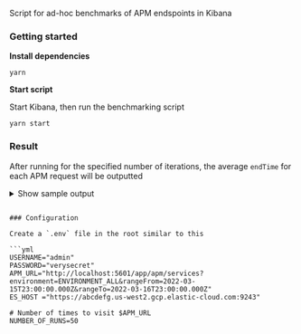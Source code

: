 Script for ad-hoc benchmarks of APM endspoints in Kibana

### Getting started

**Install dependencies**

```
yarn
```

**Start script**

Start Kibana, then run the benchmarking script

```
yarn start
```

### Result

After running for the specified number of iterations, the average `endTime` for each APM request will be outputted

<details>
  <summary>Show sample output</summary>
  
  ```json
[
  {
    "name": "http://localhost:5601/internal/apm/sorted_and_filtered_services",
    "avg": 9862
  },
  {
    "name": "http://localhost:5601/internal/apm/services",
    "avg": 11744
  },
  {
    "name": "http://localhost:5601/internal/apm/services/detailed_statistics",
    "avg": 16135
  }
]
```
</details>

````

### Configuration

Create a `.env` file in the root similar to this

```yml
USERNAME="admin"
PASSWORD="verysecret"
APM_URL="http://localhost:5601/app/apm/services?environment=ENVIRONMENT_ALL&rangeFrom=2022-03-15T23:00:00.000Z&rangeTo=2022-03-16T23:00:00.000Z"
ES_HOST ="https://abcdefg.us-west2.gcp.elastic-cloud.com:9243"

# Number of times to visit $APM_URL
NUMBER_OF_RUNS=50
````

